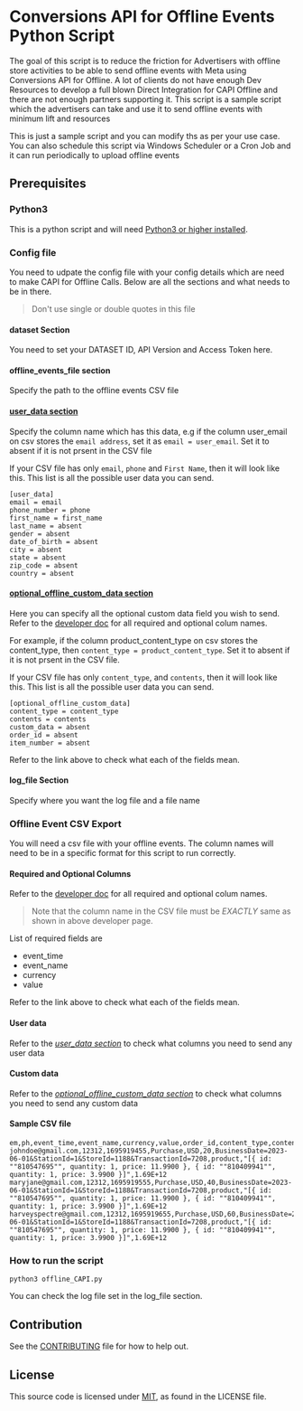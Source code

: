 # Conversions API for Offline Events Python Script

The goal of this script is to reduce the friction for Advertisers with offline store activities to be able to send offline events with Meta using Conversions API for Offline. A lot of clients do not have enough Dev Resources to develop a full blown Direct Integration for CAPI Offline and there are not enough partners supporting it. This script is a sample script which the advertisers can take and use it to send offline events with minimum lift and resources

This is just a sample script and you can modify ths as per your use case. You can also schedule this script via Windows Scheduler or a Cron Job and it can run periodically to upload offline events

## Prerequisites

### Python3

This is a python script and will need [Python3 or higher installed](https://www.python.org/downloads/).

### Config file

You need to udpate the config file with your config details which are need to make CAPI for Offline Calls. Below are all the sections and what needs to be in there.

> Don't use single or double quotes in this file

#### dataset Section

You need to set your DATASET ID, API Version and Access Token here.

#### offline_events_file section

Specify the path to the offline events CSV file

#### [user_data section](#user_data-section)

Specify the column name which has this data, e.g if the column user_email on csv stores the `email address`, set it as `email = user_email`. Set it to absent if it is not prsent in the CSV file

If your CSV file has only `email`, `phone` and `First Name`, then it will look like this. This list is all the possible user data you can send.

```
[user_data]
email = email
phone_number = phone
first_name = first_name
last_name = absent
gender = absent
date_of_birth = absent
city = absent
state = absent
zip_code = absent
country = absent
```

#### [optional_offline_custom_data section](#optional_offline_custom_data-section)

Here you can specify all the optional custom data field you wish to send. Refer to the [developer doc](https://developers.facebook.com/docs/marketing-api/conversions-api/offline-events#custom-data-parameters) for all required and optional colum names.

For example, if the column product_content_type on csv stores the content_type, then `content_type = product_content_type`. Set it to absent if it is not prsent in the CSV file.

If your CSV file has only `content_type`, and `contents`, then it will look like this. This list is all the possible user data you can send.

```
[optional_offline_custom_data]
content_type = content_type
contents = contents
custom_data = absent
order_id = absent
item_number = absent
```

Refer to the link above to check what each of the fields mean.


#### log_file Section

Specify where you want the log file and a file name

### Offline Event CSV Export

You will need a csv file with your offline events. The column names will need to be in a specific format for this script to run correctly.

#### Required and Optional Columns

Refer to the [developer doc](https://developers.facebook.com/docs/marketing-api/conversions-api/offline-events#custom-data-parameters) for all required and optional colum names.

> Note that the column name in the CSV file must be *EXACTLY* same as shown in above developer page.

List of required fields are

* event_time
* event_name
* currency
* value

Refer to the link above to check what each of the fields mean.


#### User data

Refer to the [*user_data section*](#user_data-section) to check what columns you need to send any user data

#### Custom data

Refer to the [*optional_offline_custom_data section*](#optional_offline_custom_data-section) to check what columns you need to send any custom data


#### Sample CSV file

```
em,ph,event_time,event_name,currency,value,order_id,content_type,contents,execution_id
johndoe@gmail.com,12312,1695919455,Purchase,USD,20,BusinessDate=2023-06-01&StationId=1&StoreId=1188&TransactionId=7208,product,"[{ id: ""810547695"", quantity: 1, price: 11.9900 }, { id: ""810409941"", quantity: 1, price: 3.9900 }]",1.69E+12
maryjane@gmail.com,12312,1695919555,Purchase,USD,40,BusinessDate=2023-06-01&StationId=1&StoreId=1188&TransactionId=7208,product,"[{ id: ""810547695"", quantity: 1, price: 11.9900 }, { id: ""810409941"", quantity: 1, price: 3.9900 }]",1.69E+12
harveyspectre@gmail.com,12312,1695919655,Purchase,USD,60,BusinessDate=2023-06-01&StationId=1&StoreId=1188&TransactionId=7208,product,"[{ id: ""810547695"", quantity: 1, price: 11.9900 }, { id: ""810409941"", quantity: 1, price: 3.9900 }]",1.69E+12
```


### How to run the script

```
python3 offline_CAPI.py
```

You can check the log file set in the log_file section.

## Contribution
See the [CONTRIBUTING](CONTRIBUTING.md) file for how to help out.

## License
This source code is licensed under [MIT](LICENSE), as found in the LICENSE file.
